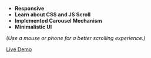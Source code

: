 - **Responsive**
- **Learn about CSS and JS Scroll**
- **Implemented Carousel Mechanism**
- **Minimalistic UI**  

*(Use a mouse or phone for a better scrolling experience.)*  

[Live Demo](https://3clock3rk.netlify.app/)
